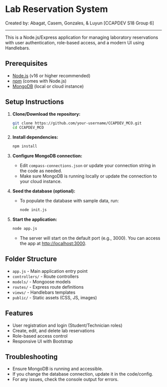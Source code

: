 # Lab Reservation System

Created by: Abagat, Casem, Gonzales, & Luyun [CCAPDEV S18 Group 6]

---

This is a Node.js/Express application for managing laboratory reservations with user authentication, role-based access, and a modern UI using Handlebars.

## Prerequisites
- [Node.js](https://nodejs.org/) (v16 or higher recommended)
- [npm](https://www.npmjs.com/) (comes with Node.js)
- [MongoDB](https://www.mongodb.com/) (local or cloud instance)

## Setup Instructions

1. **Clone/Download the repository:**
   ```bash
   git clone https://github.com/your-username/CCAPDEV_MCO.git
   cd CCAPDEV_MCO
   ```

2. **Install dependencies:**
   ```bash
   npm install
   ```

3. **Configure MongoDB connection:**
   - Edit `compass-connections.json` or update your connection string in the code as needed.
   - Make sure MongoDB is running locally or update the connection to your cloud instance.

4. **Seed the database (optional):**
   - To populate the database with sample data, run:
     ```bash
     node init.js
     ```

5. **Start the application:**
   ```bash
   node app.js
   ```
   - The server will start on the default port (e.g., 3000). You can access the app at [http://localhost:3000](http://localhost:3000).

## Folder Structure
- `app.js` - Main application entry point
- `controllers/` - Route controllers
- `models/` - Mongoose models
- `routes/` - Express route definitions
- `views/` - Handlebars templates
- `public/` - Static assets (CSS, JS, images)

## Features
- User registration and login (Student/Technician roles)
- Create, edit, and delete lab reservations
- Role-based access control
- Responsive UI with Bootstrap

## Troubleshooting
- Ensure MongoDB is running and accessible.
- If you change the database connection, update it in the code/config.
- For any issues, check the console output for errors.